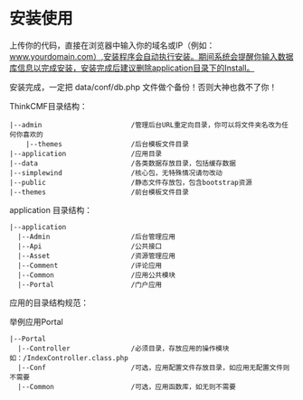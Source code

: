 # 安装使用

上传你的代码，直接在浏览器中输入你的域名或IP（例如：www.yourdomain.com）,安装程序会自动执行安装。期间系统会提醒你输入数据库信息以完成安装，安装完成后建议删除application目录下的Install。

安装完成，一定把 data/conf/db.php 文件做个备份！否则大神也救不了你！

ThinkCMF目录结构：

```
|--admin                      /管理后台URL重定向目录，你可以将文件夹名改为任何你喜欢的
    |--themes                 /后台模板文件目录
|--application                /应用目录
|--data                       /各类数据存放目录，包括缓存数据
|--simplewind                 /核心包，无特殊情况请勿改动
|--public                     /静态文件存放包，包含bootstrap资源
|--themes                     /前台模板文件目录             
```        

application 目录结构：

```
|--application 
  |--Admin                    /后台管理应用
  |--Api                      /公共接口
  |--Asset                    /资源管理应用
  |--Comment                  /评论应用
  |--Common                   /应用公共模块
  |--Portal                   /门户应用
```

应用的目录结构规范：

举例应用Portal

```
|--Portal
  |--Controller               /必须目录，存放应用的操作模块如：/IndexController.class.php
  |--Conf                     /可选，应用配置文件存放目录，如应用无配置文件则不需要
  |--Common                   /可选，应用函数库，如无则不需要
```

